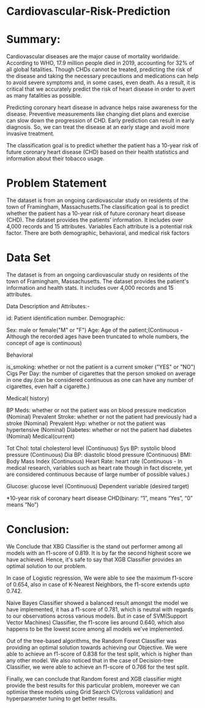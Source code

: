 # Cardiovascular-Risk-Prediction

# Summary:

Cardiovascular diseases are the major cause of mortality worldwide. According to WHO, 17.9 million people died in 2019, accounting for 32% of all global fatalities. Though CHDs cannot be treated, predicting the risk of the disease and taking the necessary precautions and medications can help to avoid severe symptoms and, in some cases, even death. As a result, it is critical that we accurately predict the risk of heart disease in order to avert as many fatalities as possible.

Predicting coronary heart disease in advance helps raise awareness for the disease. Preventive measurements like changing diet plans and exercise can slow down the progression of CHD. Early prediction can result in early diagnosis. So, we can treat the disease at an early stage and avoid more invasive treatment.

The classification goal is to predict whether the patient has a 10-year risk of future coronary heart disease (CHD) based on their health statistics and information about their tobacco usage.

# Problem Statement
The dataset is from an ongoing cardiovascular study on residents of the town of Framingham, Massachusetts.The classification goal is to predict whether the patient has a 10-year risk of future coronary heart disease (CHD). The dataset provides the patients’ information. It includes over 4,000 records and 15 attributes. Variables Each attribute is a potential risk factor. There are both demographic, behavioral, and medical risk factors

# Data Set

The dataset is from an ongoing cardiovascular study on residents of the town of Framingham, Massachusetts. The dataset provides the patient's information and health stats. It includes over 4,000 records and 15 attributes.

Data Description and Attributes:-

id: Patient identification number. Demographic:

Sex: male or female("M" or "F") Age: Age of the patient;(Continuous - Although the recorded ages have been truncated to whole numbers, the concept of age is continuous)

Behavioral

is_smoking: whether or not the patient is a current smoker ("YES" or "NO") Cigs Per Day: the number of cigarettes that the person smoked on average in one day.(can be considered continuous as one can have any number of cigarettes, even half a cigarette.)

Medical( history)

BP Meds: whether or not the patient was on blood pressure medication (Nominal) Prevalent Stroke: whether or not the patient had previously had a stroke (Nominal) Prevalent Hyp: whether or not the patient was hypertensive (Nominal) Diabetes: whether or not the patient had diabetes (Nominal) Medical(current)

Tot Chol: total cholesterol level (Continuous) Sys BP: systolic blood pressure (Continuous) Dia BP: diastolic blood pressure (Continuous) BMI: Body Mass Index (Continuous) Heart Rate: heart rate (Continuous - In medical research, variables such as heart rate though in fact discrete, yet are considered continuous because of large number of possible values.)

Glucose: glucose level (Continuous) Dependent variable (desired target)

*10-year risk of coronary heart disease CHD(binary: “1”, means “Yes”, “0” means “No”)


# Conclusion:

We Conclude that XBG Classifier is the stand out performer among all models with an f1-score of 0.819. It is by far the second highest score we have achieved. Hence, it's safe to say that XGB Classifier provides an optimal solution to our problem.

In case of Logistic regression, We were able to see the maximum f1-score of 0.654, also in case of K-Nearest Neighbors, the f1-score extends upto 0.742.

Naive Bayes Classifier showed a balanced result amongst the model we have implemented, it has a f1-score of 0.781, which is neutral with regards to our observations across various models. But in case of SVM(Support Vector Machines) Classifier, the f1-score lies around 0.640, which also happens to be the lowest score among all models we've implemented.

Out of the tree-based algorithms, the Random Forest Classifier was providing an optimal solution towards achieving our Objective. We were able to achieve an f1-score of 0.838 for the test split, which is higher than any other model. We also noticed that in the case of Decision-tree Classifier, we were able to achieve an f1-score of 0.766 for the test split.

Finally, we can conclude that Random forest and XGB classifier might provide the best results for this particular problem, moreever we can optimise these models using Grid Search CV(cross validation) and hyperparameter tuning to get better results.

